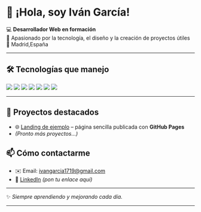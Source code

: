 # 👋 ¡Hola, soy Iván García!

💻 **Desarrollador Web en formación**  
🚀 Apasionado por la tecnología, el diseño y la creación de proyectos útiles  
📍 Madrid,España  

---

## 🛠️ Tecnologías que manejo
<p>
  <img src="https://img.shields.io/badge/HTML5-E34F26?style=for-the-badge&logo=html5&logoColor=white" />
  <img src="https://img.shields.io/badge/CSS3-1572B6?style=for-the-badge&logo=css3&logoColor=white" />
  <img src="https://img.shields.io/badge/JavaScript-F7DF1E?style=for-the-badge&logo=javascript&logoColor=black" />
  <img src="https://img.shields.io/badge/PHP-777BB4?style=for-the-badge&logo=php&logoColor=white" />
  <img src="https://img.shields.io/badge/MySQL-4479A1?style=for-the-badge&logo=mysql&logoColor=white" />
  <img src="https://img.shields.io/badge/Git-F05032?style=for-the-badge&logo=git&logoColor=white" />
  <img src="https://img.shields.io/badge/GitHub-181717?style=for-the-badge&logo=github&logoColor=white" />
</p>

---

## 📌 Proyectos destacados
- 🌐 [Landing de ejemplo](https://IvanGarciaMostacero.github.io/landing-ejemplo/) – página sencilla publicada con **GitHub Pages**  
- *(Pronto más proyectos...)*  


## 📫 Cómo contactarme
- ✉️ Email: ivangarcia1719@gmail.com  
- 💼 [LinkedIn](https://www.linkedin.com/) *(pon tu enlace aquí)*  

---

✨ *Siempre aprendiendo y mejorando cada día.*

---
